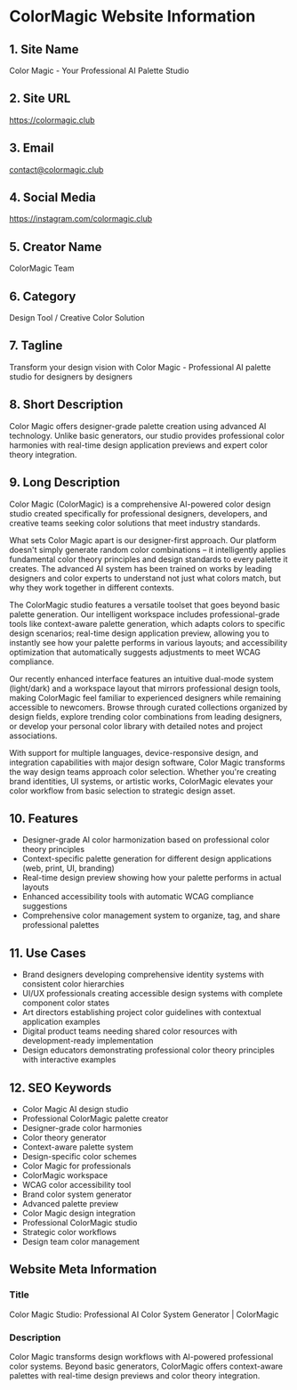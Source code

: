 # ColorMagic Website Information

## 1. Site Name
Color Magic - Your Professional AI Palette Studio

## 2. Site URL
https://colormagic.club

## 3. Email
contact@colormagic.club

## 4. Social Media
https://instagram.com/colormagic.club

## 5. Creator Name
ColorMagic Team

## 6. Category
Design Tool / Creative Color Solution

## 7. Tagline
Transform your design vision with Color Magic - Professional AI palette studio for designers by designers

## 8. Short Description
Color Magic offers designer-grade palette creation using advanced AI technology. Unlike basic generators, our studio provides professional color harmonies with real-time design application previews and expert color theory integration.

## 9. Long Description
Color Magic (ColorMagic) is a comprehensive AI-powered color design studio created specifically for professional designers, developers, and creative teams seeking color solutions that meet industry standards.

What sets Color Magic apart is our designer-first approach. Our platform doesn't simply generate random color combinations – it intelligently applies fundamental color theory principles and design standards to every palette it creates. The advanced AI system has been trained on works by leading designers and color experts to understand not just what colors match, but why they work together in different contexts.

The ColorMagic studio features a versatile toolset that goes beyond basic palette generation. Our intelligent workspace includes professional-grade tools like context-aware palette generation, which adapts colors to specific design scenarios; real-time design application preview, allowing you to instantly see how your palette performs in various layouts; and accessibility optimization that automatically suggests adjustments to meet WCAG compliance.

Our recently enhanced interface features an intuitive dual-mode system (light/dark) and a workspace layout that mirrors professional design tools, making ColorMagic feel familiar to experienced designers while remaining accessible to newcomers. Browse through curated collections organized by design fields, explore trending color combinations from leading designers, or develop your personal color library with detailed notes and project associations.

With support for multiple languages, device-responsive design, and integration capabilities with major design software, Color Magic transforms the way design teams approach color selection. Whether you're creating brand identities, UI systems, or artistic works, ColorMagic elevates your color workflow from basic selection to strategic design asset.

## 10. Features

- Designer-grade AI color harmonization based on professional color theory principles
- Context-specific palette generation for different design applications (web, print, UI, branding)
- Real-time design preview showing how your palette performs in actual layouts
- Enhanced accessibility tools with automatic WCAG compliance suggestions
- Comprehensive color management system to organize, tag, and share professional palettes

## 11. Use Cases

- Brand designers developing comprehensive identity systems with consistent color hierarchies
- UI/UX professionals creating accessible design systems with complete component color states
- Art directors establishing project color guidelines with contextual application examples
- Digital product teams needing shared color resources with development-ready implementation
- Design educators demonstrating professional color theory principles with interactive examples

## 12. SEO Keywords

- Color Magic AI design studio
- Professional ColorMagic palette creator
- Designer-grade color harmonies
- Color theory generator
- Context-aware palette system
- Design-specific color schemes
- Color Magic for professionals
- ColorMagic workspace
- WCAG color accessibility tool
- Brand color system generator
- Advanced palette preview
- Color Magic design integration
- Professional ColorMagic studio
- Strategic color workflows
- Design team color management

## Website Meta Information

### Title
Color Magic Studio: Professional AI Color System Generator | ColorMagic

### Description
Color Magic transforms design workflows with AI-powered professional color systems. Beyond basic generators, ColorMagic offers context-aware palettes with real-time design previews and color theory integration. 